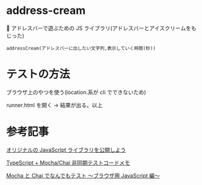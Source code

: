 <!-- @format -->

# address-cream

🍦 アドレスバーで遊ぶための JS ライブラリ(アドレスバーとアイスクリームをもじった)

```
addressCream(アドレスバーに出したい文字列,表示していく時間(秒))
```

# テストの方法

ブラウザ上のやつを使う(location.系が cli でできないため)

runner.html を開く → 結果が出る。以上

# 参考記事

[オリジナルの JavaScript ライブラリを公開しよう](https://zenn.dev/yusuke99/books/fcd96342f5cb1b468799)

[TypeScript + Mocha/Chai 非同期テストコードメモ](https://qiita.com/olisheo/items/99ba5dfad317e9bd332b)

[Mocha と Chai でなんでもテスト ～ブラウザ用 JavaScript 編～](https://note.kiriukun.com/entry/testing-with-mocha-and-chai---browser-javascript)
